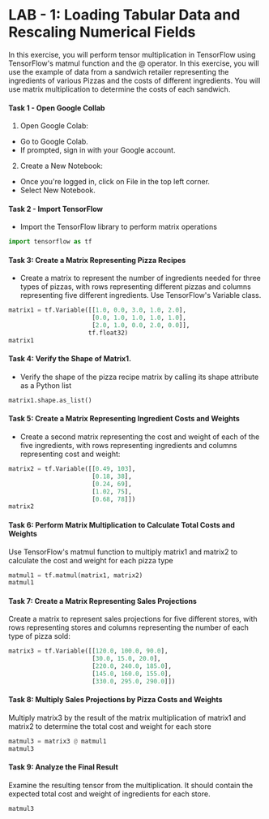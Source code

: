 # LAB - 1: Loading Tabular Data and Rescaling Numerical Fields

In this exercise, you will perform tensor multiplication in TensorFlow using TensorFlow's matmul function and the @ operator. In this exercise, you will use the example of data from a sandwich retailer representing the ingredients of various Pizzas and the costs of different ingredients. You will use matrix multiplication to determine the costs of each sandwich.



#### Task 1 - Open Google Collab

1. Open Google Colab:

- Go to Google Colab.
- If prompted, sign in with your Google account.

2. Create a New Notebook:
- Once you're logged in, click on File in the top left corner.
- Select New Notebook.

#### Task 2 - Import TensorFlow

- Import the TensorFlow library to perform matrix operations

```python
import tensorflow as tf
```

#### Task 3: Create a Matrix Representing Pizza Recipes

- Create a matrix to represent the number of ingredients needed for three types of pizzas, with rows representing different pizzas and columns representing five different ingredients. Use TensorFlow's Variable class.

```python
matrix1 = tf.Variable([[1.0, 0.0, 3.0, 1.0, 2.0], 
                       [0.0, 1.0, 1.0, 1.0, 1.0], 
                       [2.0, 1.0, 0.0, 2.0, 0.0]], 
                      tf.float32)
matrix1

```

#### Task 4: Verify the Shape of Matrix1. 

- Verify the shape of the pizza recipe matrix by calling its shape attribute as a Python list

```python
matrix1.shape.as_list()
```

#### Task 5: Create a Matrix Representing Ingredient Costs and Weights

- Create a second matrix representing the cost and weight of each of the five ingredients, with rows representing ingredients and columns representing cost and weight:


```python
matrix2 = tf.Variable([[0.49, 103], 
                       [0.18, 38], 
                       [0.24, 69], 
                       [1.02, 75], 
                       [0.68, 78]])
matrix2

```

#### Task 6: Perform Matrix Multiplication to Calculate Total Costs and Weights

Use TensorFlow's matmul function to multiply matrix1 and matrix2 to calculate the cost and weight for each pizza type

```python
matmul1 = tf.matmul(matrix1, matrix2)
matmul1

```

#### Task 7:  Create a Matrix Representing Sales Projections

Create a matrix to represent sales projections for five different stores, with rows representing stores and columns representing the number of each type of pizza sold:

```python
matrix3 = tf.Variable([[120.0, 100.0, 90.0], 
                       [30.0, 15.0, 20.0], 
                       [220.0, 240.0, 185.0], 
                       [145.0, 160.0, 155.0], 
                       [330.0, 295.0, 290.0]])


```

#### Task 8: Multiply Sales Projections by Pizza Costs and Weights

Multiply matrix3 by the result of the matrix multiplication of matrix1 and matrix2 to determine the total cost and weight for each store

```python
matmul3 = matrix3 @ matmul1
matmul3


```

#### Task 9: Analyze the Final Result

Examine the resulting tensor from the multiplication. It should contain the expected total cost and weight of ingredients for each store.

```python
matmul3
```


